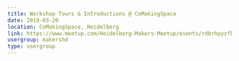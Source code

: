 ```yaml
---
title: Workshop Tours & Introductions @ CoMakingSpace
date: 2019-03-20
location: CoMakingSpace, Heidelberg
link: https://www.meetup.com/Heidelberg-Makers-Meetup/events/rdbrhpyzfbbc/
usergroup: makershd
type: usergroup
---
```

